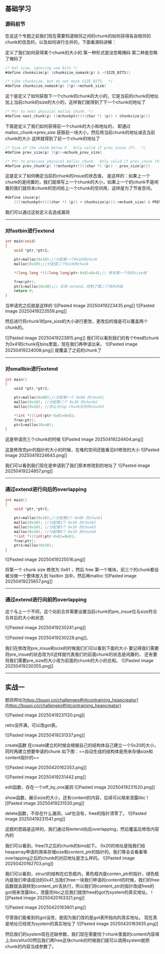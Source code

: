 ## 基础学习
### 源码前节


在说这个专题之前我们现在需要知道相邻之间的chunk的如何获得各自相邻的chunk的信息的，以及如何进行合并的，下面看源码讲解：

定义了我们如何获得某个chunk的大小的
第一种形式是没忽略掩码
第二种是忽略了掩码了
```go
/* Get size, ignoring use bits */
#define chunksize(p) (chunksize_nomask(p) & ~(SIZE_BITS))

/* Like chunksize, but do not mask SIZE_BITS.  */
#define chunksize_nomask(p) ((p)->mchunk_size)
```

这个是定义了如何获取下一个chunk的chunk的大小的，它是当前的chunk的地址加上当前chunk的size的大小的，这样我们就得到了下一个chunk的地址了
```go
/* Ptr to next physical malloc_chunk. */
#define next_chunk(p) ((mchunkptr)(((char *) (p)) + chunksize(p)))

```

下面是定义了我们如何获得前一个chunk的大小和地址的，
即通过 malloc_chunk->prev_size 获取前一块大小，然后用当前chunk的地址减去当前chunk的大小
这样就得到了前一个chunk的地址了
```go
/* Size of the chunk below P.  Only valid if prev_inuse (P).  */
#define prev_size(p) ((p)->mchunk_prev_size)

/* Ptr to previous physical malloc_chunk.  Only valid if prev_inuse (P).  */
#define prev_chunk(p) ((mchunkptr)(((char *) (p)) - prev_size(p)))

```

这是定义了如何确定当前的chunk的insue的状态值，
是这样的：如果上一个chunk的是闲置的，我们就填写上一个chunk的大小，如果上一个的chunk不是闲置的我们就将本chunk的空间给上一个chunk的空间用，这样是为了节省空间。
```go
#define inuse(p)
    ((((mchunkptr)(((char *) (p)) + chunksize(p)))->mchunk_size) & PREV_INUSE)

```
我们可以通过这些定义去造成漏洞

---
### 对fastbin进行extend


```c
int main(void)
{
    void *ptr,*ptr1;

    ptr=malloc(0x10);//分配第一个0x10的chunk
    malloc(0x10);//分配第二个0x10的chunk

    *(long long *)((long long)ptr-0x8)=0x41;// 修改第一个块的size域

    free(ptr);
    ptr1=malloc(0x30);// 实现 extend，控制了第二个块的内容
    return 0;
}

```

当申请完之后就是这样的
![[Pasted image 20250419223435.png]]
![[Pasted image 20250419223559.png]]

然后进行将chunk1的pre_size的大小进行更改，更改后的值是可以覆盖两个chunk的。

![[Pasted image 20250419223815.png]]
我们可以看到我们的有个free的chunk为0x41的chunk在bins里面，现在我们再申请出来，
![[Pasted image 20250419224008.png]]
就覆盖了之前的chunk了

---
### 对smallbin进行extend


```go
int main()
{
    void *ptr,*ptr1;

    ptr=malloc(0x80);//分配第一个 0x80 的chunk1
    malloc(0x10); //分配第二个 0x10 的chunk2
    malloc(0x10); //防止与top chunk合并的chunk3

    *(int *)((int)ptr-0x8)=0xb1;
    free(ptr);
    ptr1=malloc(0xa0);
}

```

这是申请完三个chunk的时候
![[Pasted image 20250419224404.png]]

这是修改完ptr的指针的大小的时候，在堆的空间还能看见b1修改的大小
![[Pasted image 20250419224643.png]]

我们可以看到我们现在是申请到了我们原本修改到的地址了
![[Pasted image 20250419224857.png]]


---
### 通过extend进行向后的overlapping


```c
int main()
{
    void *ptr,*ptr1;

    ptr=malloc(0x10);//分配第1个 0x80 的chunk1
    malloc(0x10); //分配第2个 0x10 的chunk2
    malloc(0x10); //分配第3个 0x10 的chunk3
    malloc(0x10); //分配第4个 0x10 的chunk4    
    *(int *)((int)ptr-0x8)=0x61;
    free(ptr);
    ptr1=malloc(0x50);
}

```

![[Pasted image 20250419225516.png]]

将第一个 chunk size 修改为 0x61 ，然后 free 第一个堆块，前三个的chunk都会被当做一个整体放入到 fastbin 当中，然后再malloc
![[Pasted image 20250419225657.png]]


---
### 通过extend进行向前的overlapping

这个与上一个不同，这个向前合并需要设置当前chunk的pre_insue位与size符合合并后的大小和状态


![[Pasted image 20250419230241.png]]


![[Pasted image 20250419230228.png]]、

我们在修改完pre_insue和size的时候我们们可以看到下面的大小
要记得我们需要将pre_insue的状态改为0这样就代表我们的前面chunk的状态是闲置的，
还有要将我们需要pre_size的大小改为前面的chunk的大小的总和。
![[Pasted image 20250419230355.png]]


---

## 实战一

题目网址[https://buuoj.cn/challenges#hitcontraining_heapcreator](https://buuoj.cn/challenges#hitcontraining_heapcreator)

![[Pasted image 20250419231120.png]]

relro没开满，可以改got表。

![[Pasted image 20250419231337.png]]

create函数
在create建立的时候会根据自己的结构体自己建立一个0x20的大小，同时再建立想要申请的chunk
如下图：==自动生成的结构体是用来存储size和content指针的==

![[Pasted image 20250420162353.png]]

![[Pasted image 20250419231442.png]]

edit函数，存在一个off_by_one漏洞
![[Pasted image 20250419231520.png]]

show函数，展示size的大小，还有content的内容，后续可以用来泄露libc
![[Pasted image 20250419231530.png]]

delete函数，不存在什么漏洞，uaf也没有，free的指针清零了。
![[Pasted image 20250419231541.png]]

这题的思路是这样的，我们通过将extend向后overlapping，然后覆盖后修改内容内的


我们可以看到，free(1)之后的chunk的bins如下。
0x20的地址是指我们给heaparray申请的用来存储size和content_ptr的指针的。我们等会会看看等overlapping之后的chunk的对应地址是怎么样的。
![[Pasted image 20250420162703.png]]

我们可以看到，struct的结构在红色框内，黄色框内是conten_ptr的指针，绿色框内是我们申请成功的0x41,当我们free一块我们申请的content的时候，我们的free函数就会跳转到content_ptr去执行，所以我们将content_ptr的指针改成free的got用来泄露libc，泄露完libc之后我们就改free的got为system的真实地址。
![[Pasted image 20250420163321.png]]

![[Pasted image 20250420163801.png]]

尽管我们能看到的got没改，是因为我们改的是got表所指向的真实地址。
现在真是地址已经改为system的真实地址了
![[Pasted image 20250420163935.png]]

然后我们的system现在还缺参数，我们现在需要找个chunk里面的content内容填上/bin/sh\x00然后我们再free这块chunk的时候我们就可以调用system就把chunk的内容当成参数了。